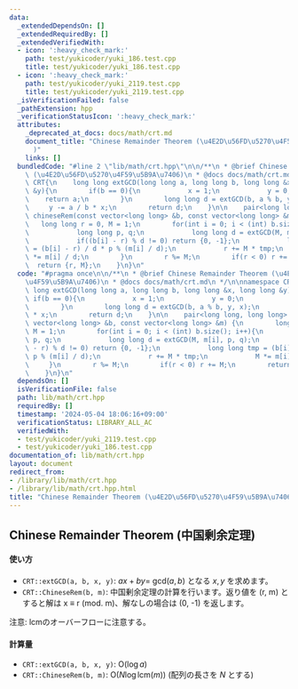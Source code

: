 ```yaml
---
data:
  _extendedDependsOn: []
  _extendedRequiredBy: []
  _extendedVerifiedWith:
  - icon: ':heavy_check_mark:'
    path: test/yukicoder/yuki_186.test.cpp
    title: test/yukicoder/yuki_186.test.cpp
  - icon: ':heavy_check_mark:'
    path: test/yukicoder/yuki_2119.test.cpp
    title: test/yukicoder/yuki_2119.test.cpp
  _isVerificationFailed: false
  _pathExtension: hpp
  _verificationStatusIcon: ':heavy_check_mark:'
  attributes:
    _deprecated_at_docs: docs/math/crt.md
    document_title: "Chinese Remainder Theorem (\u4E2D\u56FD\u5270\u4F59\u5B9A\u7406\
      )"
    links: []
  bundledCode: "#line 2 \"lib/math/crt.hpp\"\n\n/**\n * @brief Chinese Remainder Theorem\
    \ (\u4E2D\u56FD\u5270\u4F59\u5B9A\u7406)\n * @docs docs/math/crt.md\n */\n\nnamespace\
    \ CRT{\n    long long extGCD(long long a, long long b, long long &x, long long\
    \ &y){\n        if(b == 0){\n            x = 1;\n            y = 0;\n        \
    \    return a;\n        }\n        long long d = extGCD(b, a % b, y, x);\n   \
    \     y -= a / b * x;\n        return d;\n    }\n\n    pair<long long, long long>\
    \ chineseRem(const vector<long long> &b, const vector<long long> &m) {\n     \
    \   long long r = 0, M = 1;\n        for(int i = 0; i < (int) b.size(); i++){\n\
    \            long long p, q;\n            long long d = extGCD(M, m[i], p, q);\n\
    \            if((b[i] - r) % d != 0) return {0, -1};\n            long long tmp\
    \ = (b[i] - r) / d * p % (m[i] / d);\n            r += M * tmp;\n            M\
    \ *= m[i] / d;\n        }\n        r %= M;\n        if(r < 0) r += M;\n      \
    \  return {r, M};\n    }\n}\n"
  code: "#pragma once\n\n/**\n * @brief Chinese Remainder Theorem (\u4E2D\u56FD\u5270\
    \u4F59\u5B9A\u7406)\n * @docs docs/math/crt.md\n */\n\nnamespace CRT{\n    long\
    \ long extGCD(long long a, long long b, long long &x, long long &y){\n       \
    \ if(b == 0){\n            x = 1;\n            y = 0;\n            return a;\n\
    \        }\n        long long d = extGCD(b, a % b, y, x);\n        y -= a / b\
    \ * x;\n        return d;\n    }\n\n    pair<long long, long long> chineseRem(const\
    \ vector<long long> &b, const vector<long long> &m) {\n        long long r = 0,\
    \ M = 1;\n        for(int i = 0; i < (int) b.size(); i++){\n            long long\
    \ p, q;\n            long long d = extGCD(M, m[i], p, q);\n            if((b[i]\
    \ - r) % d != 0) return {0, -1};\n            long long tmp = (b[i] - r) / d *\
    \ p % (m[i] / d);\n            r += M * tmp;\n            M *= m[i] / d;\n   \
    \     }\n        r %= M;\n        if(r < 0) r += M;\n        return {r, M};\n\
    \    }\n}\n"
  dependsOn: []
  isVerificationFile: false
  path: lib/math/crt.hpp
  requiredBy: []
  timestamp: '2024-05-04 18:06:16+09:00'
  verificationStatus: LIBRARY_ALL_AC
  verifiedWith:
  - test/yukicoder/yuki_2119.test.cpp
  - test/yukicoder/yuki_186.test.cpp
documentation_of: lib/math/crt.hpp
layout: document
redirect_from:
- /library/lib/math/crt.hpp
- /library/lib/math/crt.hpp.html
title: "Chinese Remainder Theorem (\u4E2D\u56FD\u5270\u4F59\u5B9A\u7406)"
---
```

## Chinese Remainder Theorem (中国剰余定理)

#### 使い方

- `CRT::extGCD(a, b, x, y)`: $ax + by =$ gcd($a, b$) となる $x, y$ を求めます。
- `CRT::ChineseRem(b, m)`: 中国剰余定理の計算を行います。返り値を (r, m) とすると解は x ≡ r (mod. m)、解なしの場合は (0, -1) を返します。

注意: lcmのオーバーフローに注意する。

#### 計算量

- `CRT::extGCD(a, b, x, y)`: $\mathrm{O}(\log a)$
- `CRT::ChineseRem(b, m)`: $\mathrm{O}(N \log \mathrm{lcm}(m))$ (配列の長さを $N$ とする)
